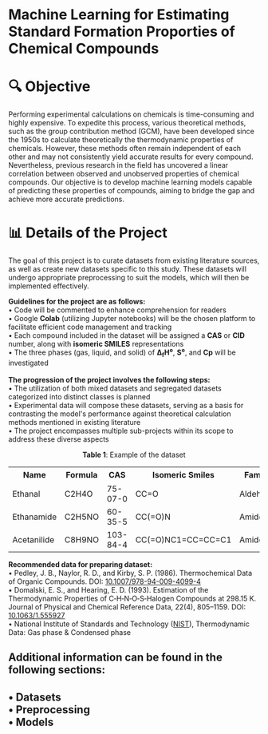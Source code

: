 # Machine Learning for Estimating Standard Formation Proporties of Chemical Compounds

# 🔍 Objective

Performing experimental calculations on chemicals is time-consuming and highly expensive. To expedite this process, various theoretical methods, such as the group contribution method (GCM), have been developed since the 1950s to calculate theoretically the thermodynamic properties of chemicals. However, these methods often remain independent of each other and may not consistently yield accurate results for every compound. Nevertheless, previous research in the field has uncovered a linear correlation between observed and unobserved properties of chemical compounds. Our objective is to develop machine learning models capable of predicting these properties of compounds, aiming to bridge the gap and achieve more accurate predictions.

# 📊 Details of the Project
The goal of this project is to curate datasets from existing literature sources, as well as create new datasets specific to this study. These datasets will undergo appropriate preprocessing to suit the models, which will then be implemented effectively.<br>

<b>Guidelines for the project are as follows:</b><br>
• Code will be commented to enhance comprehension for readers<br>
• Google <b>Colab</b> (utilizing Jupyter notebooks) will be the chosen platform to facilitate efficient code management and tracking<br>
• Each compound included in the dataset will be assigned a <b>CAS</b> or <b>CID</b> number, along with <b>isomeric SMILES</b> representations<br>
• The three phases (gas, liquid, and solid) of <b>Δ<sub>f</sub>H⁰</b>, <b>S⁰</b>, and <b>Cp</b> will be investigated<br>
<br>
<b>The progression of the project involves the following steps:</b><br>
• The utilization of both mixed datasets and segregated datasets categorized into distinct classes is planned<br>
• Experimental data will compose these datasets, serving as a basis for contrasting the model's performance against theoretical calculation methods mentioned in existing literature<br>
• The project encompasses multiple sub-projects within its scope to address these diverse aspects
<p align="center"><b>Table 1</b>: Example of the dataset</p>
<table>
  <tr>
    <th>Name</th>
    <th>Formula</th>
    <th>CAS</th>
    <th>Isomeric Smiles</th>
    <th>Family</th>
    <th>Δ<sub>f</sub>H⁰<sub>gas</sub></th>
    <th>Cp<sub>gas</sub></th>
    <th>S⁰<sub>gas</sub></th>
    <th>Δ<sub>f</sub>H⁰<sub>liq</sub></th>
    <th>Cp<sub>liq</sub></th>
    <th>S⁰<sub>liq</sub></th>
    <th>Δ<sub>f</sub>H⁰<sub>solid</sub></th>
    <th>Cp<sub>solid</sub></th>
    <th>S⁰<sub>solid</sub></th>
  </tr>
  <tr>
    <td>Ethanal</td>
    <td>C2H4O</td>
    <td>75-07-0</td>
    <td>CC=O</td>
    <td>Aldehyde</td>
    <td>-166.1</td>
    <td>54.64</td>
    <td>264.22</td>
    <td>-191.8</td>
    <td>89.1</td>
    <td>117.3</td>
    <td>-</td>
    <td>-</td>
    <td>-</td>
  </tr>
  <tr>
    <td>Ethanamide</td>
    <td>C2H5NO</td>
    <td>60-35-5</td>
    <td>CC(=O)N</td>
    <td>Amides</td>
    <td>-238.3</td>
    <td>63.22</td>
    <td>272.21</td>
    <td>-</td>
    <td>-</td>
    <td>-</td>
    <td>-317.0</td>
    <td>91.3</td>
    <td>115.0</td>
  </tr>
  <tr>
    <td>Acetanilide</td>
    <td>C8H9NO</td>
    <td>103-84-4</td>
    <td>CC(=O)NC1=CC=CC=C1</td>
    <td>Amides</td>
    <td>-128.9</td>
    <td>-</td>
    <td>-</td>
    <td>-</td>
    <td>-</td>
    <td>-</td>
    <td>-209.6</td>
    <td>179.3</td>
    <td>-</td>
  </tr>
</table>

<b>Recommended data for preparing dataset:</b><br>
• Pedley, J. B., Naylor, R. D., and Kirby, S. P. (1986). Thermochemical Data of Organic Compounds. DOI: <a href="https://doi.org/10.1007/978-94-009-4099-4">10.1007/978-94-009-4099-4</a><br>
• Domalski, E. S., and Hearing, E. D. (1993). Estimation of the Thermodynamic Properties of C‐H‐N‐O‐S‐Halogen Compounds at 298.15 K. Journal of Physical and Chemical Reference Data, 22(4), 805–1159. DOI: <a href="https://doi.org/10.1063/1.555927">10.1063/1.555927</a><br>
• National Institute of Standards and Technology (<a href="https://doi.org/10.1063/1.555927">NIST</a>), Thermodynamic Data: Gas phase & Condensed phase

<h2>Additional information can be found in the following sections:<h2>
• Datasets<br>
• Preprocessing<br>
• Models<br>
